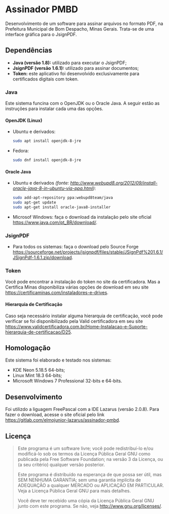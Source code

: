 # Assinador PMBD

Desenvolvimento de um software para assinar arquivos no formato PDF, na Prefeitura Municipal de Bom Despacho, Minas Gerais. Trata-se de uma interface gráfica para o JsignPDF.

## Dependências

- **Java (versão 1.8):** utilizado para executar o JsignPDF;
- **JsignPDF (versão 1.6.1):** utilizado para assinar documentos;
- **Token:** este aplicativo foi desenvolvido exclusivamente para certificados digitais com token.

### Java

Este sistema funcina com o OpenJDK ou o Oracle Java. A seguir estão as instruções para instalar cada uma das opções.

#### OpenJDK (Linux)

- Ubuntu e derivados:
    ```bash
    sudo apt install openjdk-8-jre
    ```
    
- Fedora:
    ```bash
    sudo dnf install openjdk-8-jre
    ```
    
#### Oracle Java

- Ubuntu e derivados _(fonte: http://www.webupd8.org/2012/09/install-oracle-java-8-in-ubuntu-via-ppa.html)_:
    ```bash
    sudo add-apt-repository ppa:webupd8team/java
    sudo apt-get update
    sudo apt-get install oracle-java8-installer
    ```
- Microsof Windows: faça o download da instalação pelo site oficial https://www.java.com/pt_BR/download/.   
 
### JsignPDF

- Para todos os sistemas: faça o download pelo Source Forge https://sourceforge.net/projects/jsignpdf/files/stable/JSignPdf%201.6.1/JSignPdf-1.6.1.zip/download.

### Token

Você pode encontrar a instalação do token no site da certificadora. Mas a Certifica Minas disponibiliza várias opções de download em seu site https://certificaminas.com/instaladores-e-drives.

#### Hierarquia de Certificação

Caso seja necessário instalar alguma hierarquia de certificação, você pode verificar se foi disponibilizado pela  Valid certificadora em seu site https://www.validcertificadora.com.br/Home-Instalacao-e-Suporte-hierarquia-de-certificacao/D25.
 
## Homologação

Este sistema foi elaborado e testado nos sistemas:

- KDE Neon 5.18.5 64-bits;
- Linux Mint 18.3 64-bits;
- Microsoft Windows 7 Professional 32-bits e 64-bits.

## Desenvolvimento

Foi utilizdo a liguagem FreePascal com a IDE Lazarus (versão 2.0.8). Para fazer o download, acesse o site oficial pelo link https://gitlab.com/elmojunior-lazarus/assinador-pmbd.

## Licença

>Este programa é um software livre; você pode redistribuí-lo e/ou
>modificá-lo sob os termos da Licença Pública Geral GNU como publicada
>pela Free Software Foundation; na versão 3 da Licença, ou
>(a seu critério) qualquer versão posterior.
>
>Este programa é distribuído na esperança de que possa ser útil,
>mas SEM NENHUMA GARANTIA; sem uma garantia implícita de ADEQUAÇÃO
>a qualquer MERCADO ou APLICAÇÃO EM PARTICULAR. Veja a
>Licença Pública Geral GNU para mais detalhes.
>
>Você deve ter recebido uma cópia da Licença Pública Geral GNU junto
com este programa. Se não, veja <http://www.gnu.org/licenses/>.

